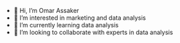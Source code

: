 - 👋 Hi, I’m Omar Assaker
- 👀 I’m interested in marketing and data analysis
- 🌱 I’m currently learning data analysis
- 💞️ I’m looking to collaborate with experts in data analysis

<!---
Datascientist96/Datascientist96 is a ✨ special ✨ repository because its `README.md` (this file) appears on your GitHub profile.
You can click the Preview link to take a look at your changes.
--->
